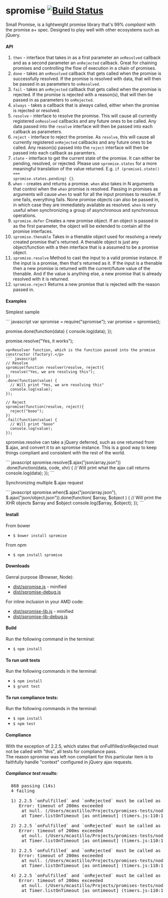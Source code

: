 spromise [![Build Status](https://travis-ci.org/MiguelCastillo/spromise.png?branch=master)](https://travis-ci.org/MiguelCastillo/spromise)
=========

Small Promise, is a lightweight promise library that's 99% <i>compliant</i> with the promise a+ spec.  Designed to play well with other ecosystems such as jQuery.


#### API

1. <code>then</code> - interface that takes in as a first parameter an <code>onResolved</code> callback and as a second parameter an <code>onRejected</code> callback.  Great for chaining promises and controlling the flow of execution in a chain of promises.
2. <code>done</code> - takes an <code>onResolved</code> callback that gets called when the promise is successfully resolved. If the promise is resolved with data, that will then be passed in as parameters to <code>onResolved</code>.
3. <code>fail</code> - takes an <code>onRejected</code> callback that gets called when the promise is rejected. If the promise is rejected with a reason(s), that will then be passed in as parameters to <code>onRejected</code>.
4. <code>always</code> - takes a callback that is always called, either when the promise is rejected or resolved.
5. <code>resolve</code> - interface to resolve the promise. This will cause all currently registered <code>onResolved</code> callbacks and any future ones to be called.  Any data passed into the <code>resolve</code> interface will then be passed into each callback as parameters.
6. <code>reject</code> - interface to reject the promise. As <code>resolve</code>, this will cause all currently registered <code>onRejected</code> callbacks and any future ones to be called.  Any reason(s) passed into the <code>reject</code> interface will then be passed into each callback as paramters.
7. <code>state</code> - interface to get the current state of the promise.  It can either be pending, resolved, or rejected.  Please use <code>spromise.states</code> for a more meaningful translation of the value returned.  E.g. <code>if (promise1.state() === spromise.states.pending) {}</code>.
8. <code>when</code> - creates and returns a promise. <code>when</code> also takes in N arguments that control when the <code>when</code> promise is resolved.  Passing in promises as arguments will cause <code>when</code> to wait for all the input promises to resolve.  If one fails, everything fails.  None promise objects can also be passed in, in which case they are immediately available as resolved.  <code>when</code> is very useful when synchronizing a group of asynchronous and synchronous operations.
9. <code>spromise.defer</code> Creates a new promise object.  If an object is passed in as the first parameter, the object will be extended to contain all the promise interfaces.
10. <code>spromise.thenable</code> Takes in a thenable object used for resolving a newly created promise that's returned.  A thenable object is just any object/function with a then interface that is a assumed to be a promise object.
11. <code>spromise.resolve</code> Method to cast the input to a valid promise instance.  If the input is a promise, then that's returned as it. If the input is a thenable then a new promise is returned with the current/future value of the thenable. And if the value is anything else, a new promise that is already resolved with it is returned.
12. <code>spromise.reject</code> Returns a new promise that is rejected with the reason passed in.

#### Examples

<p>Simplest sample</p>
``` javascript
var spromise = require("spromise");
var promise = spromise();

promise.done(function(data) {
  console.log(data);
});

promise.resolve("Yes, it works");
```
<p>Resolver function, which is the function passed into the promise constructor (factory).</p>
``` javascript
// Resolve
spromise(function resolver(resolve, reject){
  resolve("Yes, we are resolving this");
})
.done(function(value) {
  // Will print "Yes, we are resolving this"
  console.log(value);
});

// Reject
spromise(function(resolve, reject){
  reject("booo");
})
.fail(function(value) {
  // Will print "booo"
  console.log(value);
});
```
<p>spromise.resolve can take a jQuery deferred, such as one returned from $.ajax, and convert it to an spromise instance. This is a good way to keep things compliant and consistent with the rest of the world.</p>
``` javascript
spromise.resolve($.ajax("json/array.json"))
.done(function(data, code, xhr) {
  // Will print what the ajax call returns
  console.log(data);
});
```
<p>Synchronizing multiple $.ajax request</p>
``` javascript
spromise.when($.ajax("json/array.json"), $.ajax("json/object.json")).done(function( $array, $object ) {
  // Will print the XHR objects $array and $object
  console.log($array, $object);
});
```

#### Install

From bower
* `$ bower install spromise`

From npm
* `$ npm install spromise`

#### Downloads
Genral purpose (Browser, Node):
* <a href="dist/spromise.js">dist/spromise.js</a> - minified
* <a href="dist/spromise-debug.js">dist/spromise-debug.js</a>

For inline inclusion in your AMD code:
* <a href="dist/spromise-lib.js">dist/spromise-lib.js</a> - minified
* <a href="dist/spromise-lib-debug.js">dist/spromise-lib-debug.js</a>

#### Build

Run the following command in the terminal:
* `$ npm install`

#### To run unit tests

Run the following commands in the terminal:
* `$ npm install`
* `$ grunt test`

#### To run compliance tests:

Run the following commands in the terminal:
* `$ npm install`
* `$ npm test`

#### Compliance

With the exception of 2.2.5, which states that onFullfilled/onRejected must not be called with "this", all tests for compliance pass.<br>
The reason spromise was left non compliant for this particular item is to faithfully handle "context" configured in jQuery ajax requests.

##### Compliance test results:

<pre>
  868 passing (14s)
  4 failing

  1) 2.2.5 `onFulfilled` and `onRejected` must be called as functions (i.e. with no `this` value). strict mode fulfilled:
     Error: timeout of 200ms exceeded
      at null.<anonymous> (/Users/mcastillo/Projects/promises-tests/node_modules/mocha/lib/runnable.js:165:14)
      at Timer.listOnTimeout [as ontimeout] (timers.js:110:15)

  2) 2.2.5 `onFulfilled` and `onRejected` must be called as functions (i.e. with no `this` value). strict mode rejected:
     Error: timeout of 200ms exceeded
      at null.<anonymous> (/Users/mcastillo/Projects/promises-tests/node_modules/mocha/lib/runnable.js:165:14)
      at Timer.listOnTimeout [as ontimeout] (timers.js:110:15)

  3) 2.2.5 `onFulfilled` and `onRejected` must be called as functions (i.e. with no `this` value). sloppy mode fulfilled:
     Error: timeout of 200ms exceeded
      at null.<anonymous> (/Users/mcastillo/Projects/promises-tests/node_modules/mocha/lib/runnable.js:165:14)
      at Timer.listOnTimeout [as ontimeout] (timers.js:110:15)

  4) 2.2.5 `onFulfilled` and `onRejected` must be called as functions (i.e. with no `this` value). sloppy mode rejected:
     Error: timeout of 200ms exceeded
      at null.<anonymous> (/Users/mcastillo/Projects/promises-tests/node_modules/mocha/lib/runnable.js:165:14)
      at Timer.listOnTimeout [as ontimeout] (timers.js:110:15)
</pre>
